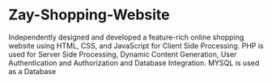 # Zay-Shopping-Website
Independently designed and developed a feature-rich online shopping website using HTML, CSS, and JavaScript for Client Side Processing. PHP is used for Server Side Processing, Dynamic Content Generation, User Authentication and Authorization and Database Integration. MYSQL is used as a Database
